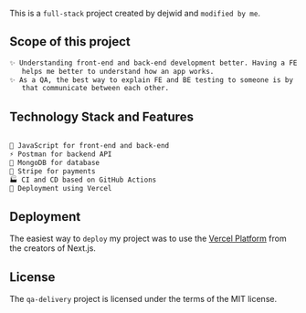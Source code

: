 This is a `full-stack` project created by dejwid and `modified by me`.

## Scope of this project

```bash
✨ Understanding front-end and back-end development better. Having a FE and a BE that communicate,
   helps me better to understand how an app works.
✨ As a QA, the best way to explain FE and BE testing to someone is by having a project with FE, API, and DB
   that communicate between each other.
```

## Technology Stack and Features

```bash

🚀 JavaScript for front-end and back-end
⚡ Postman for backend API
💾 MongoDB for database
🧰 Stripe for payments
🏭 CI and CD based on GitHub Actions
🚢 Deployment using Vercel

```

## Deployment

The easiest way to `deploy` my project was to use the [Vercel Platform](https://vercel.com/new?utm_medium=default-template&filter=next.js&utm_source=create-next-app&utm_campaign=create-next-app-readme) from the creators of Next.js.

## License

The `qa-delivery` project is licensed under the terms of the MIT license.
